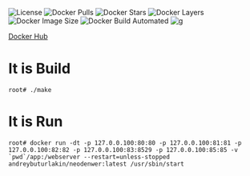 ![License](https://img.shields.io/github/license/livesugar/neodenwer.svg?style=popout)
![Docker Pulls](https://img.shields.io/docker/pulls/andreybuturlakin/neodenwer.svg?style=popout)
![Docker Stars](https://img.shields.io/docker/stars/andreybuturlakin/neodenwer.svg?style=popout)
![Docker Layers](https://img.shields.io/microbadger/layers/andreybuturlakin/neodenwer.svg?style=popout)
![Docker Image Size](https://img.shields.io/microbadger/image-size/andreybuturlakin/neodenwer/latest.svg?style=popout)
![Docker Build Automated](https://img.shields.io/docker/automated/andreybuturlakin/neodenwer.svg)
![g](https://img.shields.io/docker/cloud/build/andreybuturlakin/neodenwer:v1.0.svg)

[Docker Hub](https://hub.docker.com/r/andreybuturlakin/neodenwer)

# It is Build

```
root# ./make
```

# It is Run

```
root# docker run -dt -p 127.0.0.100:80:80 -p 127.0.0.100:81:81 -p 127.0.0.100:82:82 -p 127.0.0.100:83:8529 -p 127.0.0.100:85:85 -v `pwd`/app:/webserver --restart=unless-stopped  andreybuturlakin/neodenwer:latest /usr/sbin/start
```
